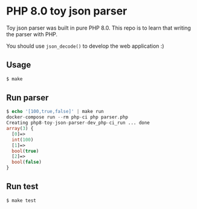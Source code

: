 # PHP 8.0 toy json parser

Toy json parser was built in pure PHP 8.0. This repo is to learn that writing the parser with PHP.

You should use `json_decode()` to develop the web application :)

## Usage

```php
$ make
```

## Run parser

```php
$ echo '[100,true,false]' | make run
docker-compose run --rm php-ci php parser.php
Creating php8-toy-json-parser-dev_php-ci_run ... done
array(3) {
  [0]=>
  int(100)
  [1]=>
  bool(true)
  [2]=>
  bool(false)
}
```

## Run test

```php
$ make test
```